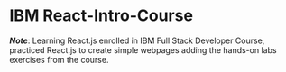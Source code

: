 # IBM React-Intro-Course
___Note___: Learning React.js enrolled in IBM Full Stack Developer Course, practiced React.js to create simple webpages adding the hands-on labs exercises from the course.   
